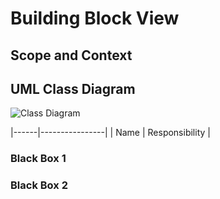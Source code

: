 # Building Block View

## Scope and Context

## UML Class Diagram

![Class Diagram](images/target/kp-commons-test.urm.png "Class Diagram")

|------|----------------|
| Name | Responsibility |

### Black Box 1

### Black Box 2
